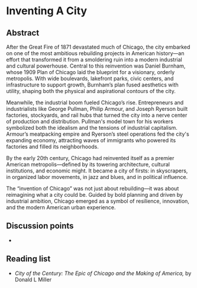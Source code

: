 # Inventing A City


## Abstract

After the Great Fire of 1871 devastated much of Chicago, the city embarked on one of the most ambitious rebuilding projects in American history—an effort that transformed it from a smoldering ruin into a modern industrial and cultural powerhouse. Central to this reinvention was Daniel Burnham, whose 1909 Plan of Chicago laid the blueprint for a visionary, orderly metropolis. With wide boulevards, lakefront parks, civic centers, and infrastructure to support growth, Burnham’s plan fused aesthetics with utility, shaping both the physical and aspirational contours of the city.

Meanwhile, the industrial boom fueled Chicago’s rise. Entrepreneurs and industrialists like George Pullman, Philip Armour, and Joseph Ryerson built factories, stockyards, and rail hubs that turned the city into a nerve center of production and distribution. Pullman's model town for his workers symbolized both the idealism and the tensions of industrial capitalism. Armour’s meatpacking empire and Ryerson’s steel operations fed the city's expanding economy, attracting waves of immigrants who powered its factories and filled its neighborhoods.

By the early 20th century, Chicago had reinvented itself as a premier American metropolis—defined by its towering architecture, cultural institutions, and economic might. It became a city of firsts: in skyscrapers, in organized labor movements, in jazz and blues, and in political influence.

The “invention of Chicago” was not just about rebuilding—it was about reimagining what a city could be. Guided by bold planning and driven by industrial ambition, Chicago emerged as a symbol of resilience, innovation, and the modern American urban experience.

## Discussion points

*


## Reading list

* *City of the Century: The Epic of Chicago and the Making of America,* by Donald L Miller
